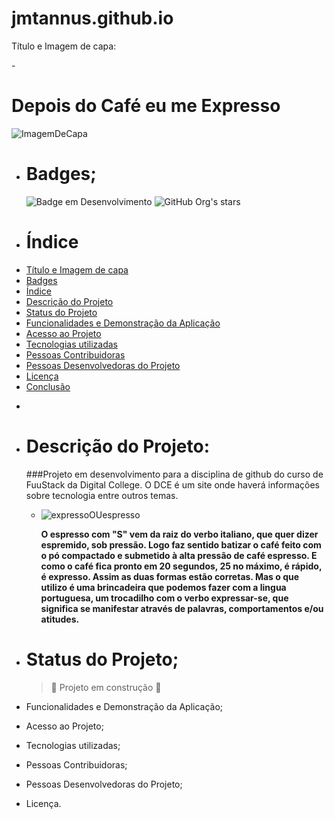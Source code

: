 # jmtannus.github.io

Título e Imagem de capa:

  -<h1 align="left"> Depois do Café eu me Expresso </h1>
  ![ImagemDeCapa](https://github.com/jmtannus/jmtannus.github.io/assets/61756665/6e367bd0-3188-4678-bef5-84aecabef3f3)
  
- # Badges;

   ![Badge em Desenvolvimento](http://img.shields.io/static/v1?label=STATUS&message=EM%20DESENVOLVIMENTO&color=GREEN&style=for-the-badge)
   ![GitHub Org's stars](https://img.shields.io/github/stars/jmtannus?style=social)  

- # Índice 

* [Título e Imagem de capa](#Título-e-Imagem-de-capa)
* [Badges](#badges)
* [Índice](#índice)
* [Descrição do Projeto](#descrição-do-projeto)
* [Status do Projeto](#status-do-Projeto)
* [Funcionalidades e Demonstração da Aplicação](#funcionalidades-e-demonstração-da-aplicação)
* [Acesso ao Projeto](#acesso-ao-projeto)
* [Tecnologias utilizadas](#tecnologias-utilizadas)
* [Pessoas Contribuidoras](#pessoas-contribuidoras)
* [Pessoas Desenvolvedoras do Projeto](#pessoas-desenvolvedoras)
* [Licença](#licença)
* [Conclusão](#conclusão)

- 
- # Descrição do Projeto:
  ###Projeto em desenvolvimento para a disciplina de github do curso de FuuStack da Digital College. O DCE é um site onde haverá informações sobre tecnologia entre outros temas.
  - ![expressoOUespresso](https://github.com/jmtannus/jmtannus.github.io/assets/61756665/875a92fa-77c1-45cf-ad81-fc4fab045fc8)
  
      **O espresso com "S" vem da raiz do verbo italiano, que quer dizer espremido, sob pressão. Logo faz sentido batizar o café feito com o pó compactado e submetido à alta pressão de café espresso. E como o café fica pronto em 20 segundos, 25 no máximo, é rápido, é expresso. Assim as duas formas estão corretas. Mas o que utilizo é uma brincadeira que podemos fazer com a lingua portuguesa, um trocadilho com o verbo expressar-se, que significa se manifestar através de palavras, comportamentos e/ou atitudes.**
    
- # Status do Projeto;
  > :construction: Projeto em construção :construction:
- Funcionalidades e Demonstração da Aplicação;
- Acesso ao Projeto;
- Tecnologias utilizadas;
- Pessoas Contribuidoras;
- Pessoas Desenvolvedoras do Projeto;
- Licença.

